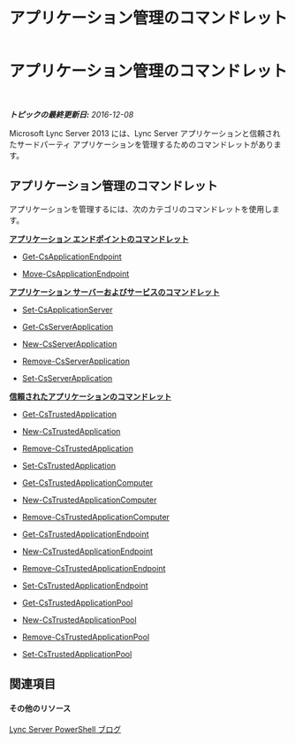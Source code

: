 ﻿---
title: アプリケーション管理のコマンドレット
TOCTitle: アプリケーション管理のコマンドレット
ms:assetid: 3b06d974-bda8-4ea6-b8fb-4d9e60265868
ms:mtpsurl: https://technet.microsoft.com/ja-jp/library/Gg415646(v=OCS.15)
ms:contentKeyID: 48271818
ms.date: 12/10/2016
mtps_version: v=OCS.15
ms.translationtype: HT
---

# アプリケーション管理のコマンドレット

 

_**トピックの最終更新日:** 2016-12-08_

Microsoft Lync Server 2013 には、Lync Server アプリケーションと信頼されたサードパーティ アプリケーションを管理するためのコマンドレットがあります。

## アプリケーション管理のコマンドレット

アプリケーションを管理するには、次のカテゴリのコマンドレットを使用します。

**[アプリケーション エンドポイントのコマンドレット](lync-server-2013-application-endpoints-cmdlets.md)**

  - [Get-CsApplicationEndpoint](get-csapplicationendpoint.md)

  - [Move-CsApplicationEndpoint](move-csapplicationendpoint.md)

**[アプリケーション サーバーおよびサービスのコマンドレット](lync-server-2013-application-server-and-services-cmdlets.md)**

  - [Set-CsApplicationServer](set-csapplicationserver.md)

  - [Get-CsServerApplication](get-csserverapplication.md)

  - [New-CsServerApplication](new-csserverapplication.md)

  - [Remove-CsServerApplication](remove-csserverapplication.md)

  - [Set-CsServerApplication](set-csserverapplication.md)

**[信頼されたアプリケーションのコマンドレット](lync-server-2013-trusted-applications-cmdlets.md)**

  - [Get-CsTrustedApplication](get-cstrustedapplication.md)

  - [New-CsTrustedApplication](new-cstrustedapplication.md)

  - [Remove-CsTrustedApplication](remove-cstrustedapplication.md)

  - [Set-CsTrustedApplication](set-cstrustedapplication.md)

  - [Get-CsTrustedApplicationComputer](get-cstrustedapplicationcomputer.md)

  - [New-CsTrustedApplicationComputer](new-cstrustedapplicationcomputer.md)

  - [Remove-CsTrustedApplicationComputer](remove-cstrustedapplicationcomputer.md)

  - [Get-CsTrustedApplicationEndpoint](get-cstrustedapplicationendpoint.md)

  - [New-CsTrustedApplicationEndpoint](new-cstrustedapplicationendpoint.md)

  - [Remove-CsTrustedApplicationEndpoint](remove-cstrustedapplicationendpoint.md)

  - [Set-CsTrustedApplicationEndpoint](set-cstrustedapplicationendpoint.md)

  - [Get-CsTrustedApplicationPool](get-cstrustedapplicationpool.md)

  - [New-CsTrustedApplicationPool](new-cstrustedapplicationpool.md)

  - [Remove-CsTrustedApplicationPool](remove-cstrustedapplicationpool.md)

  - [Set-CsTrustedApplicationPool](set-cstrustedapplicationpool.md)

## 関連項目

#### その他のリソース

[Lync Server PowerShell ブログ](http://go.microsoft.com/fwlink/?linkid=203150%26clcid=0x411)

